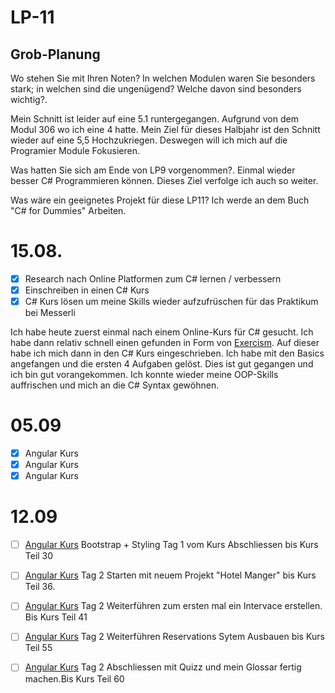 # LP-11
## Grob-Planung
Wo stehen Sie mit Ihren Noten? In welchen Modulen waren Sie besonders stark; in welchen sind die ungenügend? Welche davon sind besonders wichtig?.

Mein Schnitt ist leider auf eine 5.1 runtergegangen. Aufgrund von dem Modul 306 wo ich eine 4 hatte. Mein Ziel für dieses Halbjahr ist den Schnitt wieder auf eine 5,5 Hochzukriegen. Deswegen will ich mich auf die Programier Module Fokusieren.

Was hatten Sie sich am Ende von LP9 vorgenommen?.
Einmal wieder besser C# Programmieren können. Dieses Ziel verfolge ich auch so weiter.

Was wäre ein geeignetes Projekt für diese LP11?
Ich werde an dem Buch "C# for Dummies" Arbeiten.

# 15.08.
- [X] Research nach Online Platformen zum C# lernen / verbessern
- [X] Einschreiben in einen C# Kurs
- [X] C# Kurs lösen um meine Skills wieder aufzufrüschen für das Praktikum bei Messerli

Ich habe heute zuerst einmal nach einem Online-Kurs für C# gesucht. Ich habe dann relativ schnell einen gefunden in Form von [Exercism](https://exercism.org/). Auf dieser habe ich mich dann in den C# Kurs eingeschrieben. Ich habe mit den Basics angefangen und die ersten 4 Aufgaben gelöst. Dies ist gut gegangen und ich bin gut vorangekommen. Ich konnte wieder meine OOP-Skills auffrischen und mich an die C# Syntax gewöhnen.

# 05.09
- [X] Angular Kurs
- [X] Angular Kurs
- [X] Angular Kurs

# 12.09
- [ ] [Angular Kurs](https://www.udemy.com/course/complete-angular-14-course-learn-frontend-development/learn/lecture/41258750#overview) Bootstrap + Styling Tag 1 vom Kurs Abschliessen bis Kurs Teil 30
- [ ] [Angular Kurs](https://www.udemy.com/course/complete-angular-14-course-learn-frontend-development/learn/lecture/41258750#overview) Tag 2 Starten mit neuem Projekt "Hotel Manger" bis Kurs Teil 36.
- [ ] [Angular Kurs](https://www.udemy.com/course/complete-angular-14-course-learn-frontend-development/learn/lecture/41258750#overview) Tag 2 Weiterführen zum ersten mal ein Intervace erstellen. Bis Kurs Teil 41
- [ ] [Angular Kurs](https://www.udemy.com/course/complete-angular-14-course-learn-frontend-development/learn/lecture/41258750#overview) Tag 2 Weiterführen Reservations Sytem Ausbauen bis Kurs Teil 55
- [ ] [Angular Kurs](https://www.udemy.com/course/complete-angular-14-course-learn-frontend-development/learn/lecture/41258750#overview) Tag 2 Abschliessen mit Quizz und mein Glossar fertig machen.Bis Kurs Teil 60

